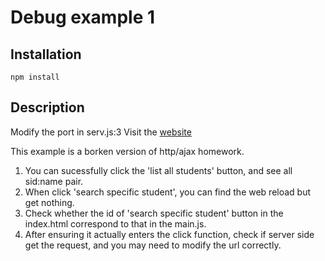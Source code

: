 # Debug example 1

## Installation

```
npm install
```

## Description

Modify the port in serv.js:3
Visit the [website](http://[host]:[port])

This example is a borken version of http/ajax homework.
1. You can sucessfully click the 'list all students' button, and see
   all sid:name pair.
2. When click 'search specific student', you can find the web reload
   but get nothing.
3. Check whether the id of 'search specific student' button in the
   index.html correspond to that in the main.js.
4. After ensuring it actually enters the click function, check if
   server side get the request, and you may need to modify the url
   correctly.



